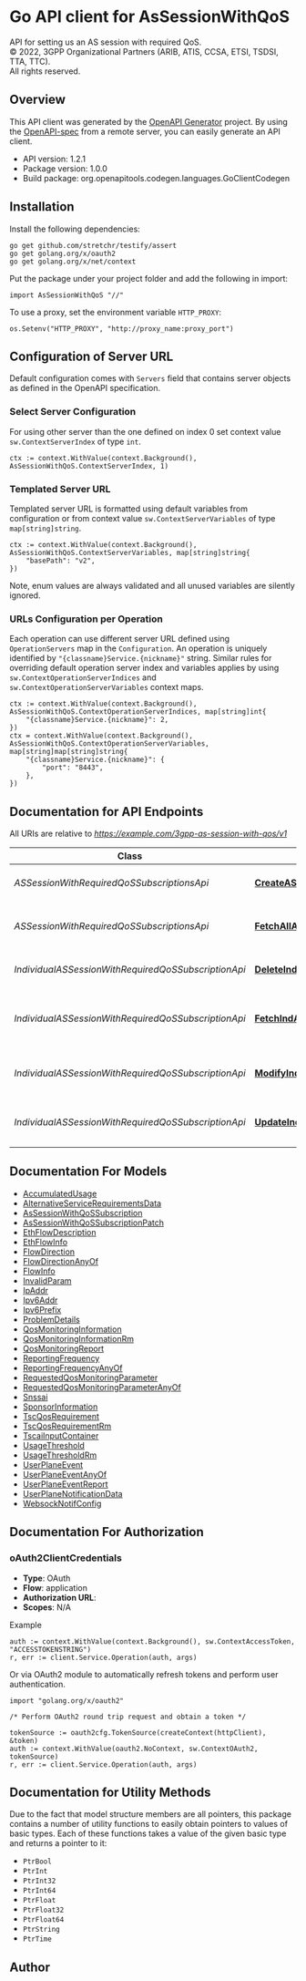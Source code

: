 # Go API client for AsSessionWithQoS

API for setting us an AS session with required QoS.  
© 2022, 3GPP Organizational Partners (ARIB, ATIS, CCSA, ETSI, TSDSI, TTA, TTC).  
All rights reserved.


## Overview
This API client was generated by the [OpenAPI Generator](https://openapi-generator.tech) project.  By using the [OpenAPI-spec](https://www.openapis.org/) from a remote server, you can easily generate an API client.

- API version: 1.2.1
- Package version: 1.0.0
- Build package: org.openapitools.codegen.languages.GoClientCodegen

## Installation

Install the following dependencies:

```shell
go get github.com/stretchr/testify/assert
go get golang.org/x/oauth2
go get golang.org/x/net/context
```

Put the package under your project folder and add the following in import:

```golang
import AsSessionWithQoS "//"
```

To use a proxy, set the environment variable `HTTP_PROXY`:

```golang
os.Setenv("HTTP_PROXY", "http://proxy_name:proxy_port")
```

## Configuration of Server URL

Default configuration comes with `Servers` field that contains server objects as defined in the OpenAPI specification.

### Select Server Configuration

For using other server than the one defined on index 0 set context value `sw.ContextServerIndex` of type `int`.

```golang
ctx := context.WithValue(context.Background(), AsSessionWithQoS.ContextServerIndex, 1)
```

### Templated Server URL

Templated server URL is formatted using default variables from configuration or from context value `sw.ContextServerVariables` of type `map[string]string`.

```golang
ctx := context.WithValue(context.Background(), AsSessionWithQoS.ContextServerVariables, map[string]string{
	"basePath": "v2",
})
```

Note, enum values are always validated and all unused variables are silently ignored.

### URLs Configuration per Operation

Each operation can use different server URL defined using `OperationServers` map in the `Configuration`.
An operation is uniquely identified by `"{classname}Service.{nickname}"` string.
Similar rules for overriding default operation server index and variables applies by using `sw.ContextOperationServerIndices` and `sw.ContextOperationServerVariables` context maps.

```golang
ctx := context.WithValue(context.Background(), AsSessionWithQoS.ContextOperationServerIndices, map[string]int{
	"{classname}Service.{nickname}": 2,
})
ctx = context.WithValue(context.Background(), AsSessionWithQoS.ContextOperationServerVariables, map[string]map[string]string{
	"{classname}Service.{nickname}": {
		"port": "8443",
	},
})
```

## Documentation for API Endpoints

All URIs are relative to *https://example.com/3gpp-as-session-with-qos/v1*

Class | Method | HTTP request | Description
------------ | ------------- | ------------- | -------------
*ASSessionWithRequiredQoSSubscriptionsApi* | [**CreateASSessionWithQoSSubscription**](docs/ASSessionWithRequiredQoSSubscriptionsApi.md#createassessionwithqossubscription) | **Post** /{scsAsId}/subscriptions | Creates a new subscription resource.
*ASSessionWithRequiredQoSSubscriptionsApi* | [**FetchAllASSessionWithQoSSubscriptions**](docs/ASSessionWithRequiredQoSSubscriptionsApi.md#fetchallassessionwithqossubscriptions) | **Get** /{scsAsId}/subscriptions | Read all or queried active subscriptions for the SCS/AS.
*IndividualASSessionWithRequiredQoSSubscriptionApi* | [**DeleteIndASSessionWithQoSSubscription**](docs/IndividualASSessionWithRequiredQoSSubscriptionApi.md#deleteindassessionwithqossubscription) | **Delete** /{scsAsId}/subscriptions/{subscriptionId} | Deletes an already existing subscription.
*IndividualASSessionWithRequiredQoSSubscriptionApi* | [**FetchIndASSessionWithQoSSubscription**](docs/IndividualASSessionWithRequiredQoSSubscriptionApi.md#fetchindassessionwithqossubscription) | **Get** /{scsAsId}/subscriptions/{subscriptionId} | Read an active subscriptions for the SCS/AS and the subscription Id.
*IndividualASSessionWithRequiredQoSSubscriptionApi* | [**ModifyIndASSessionWithQoSSubscription**](docs/IndividualASSessionWithRequiredQoSSubscriptionApi.md#modifyindassessionwithqossubscription) | **Patch** /{scsAsId}/subscriptions/{subscriptionId} | Updates/replaces an existing subscription resource.
*IndividualASSessionWithRequiredQoSSubscriptionApi* | [**UpdateIndASSessionWithQoSSubscription**](docs/IndividualASSessionWithRequiredQoSSubscriptionApi.md#updateindassessionwithqossubscription) | **Put** /{scsAsId}/subscriptions/{subscriptionId} | Updates/replaces an existing subscription resource.


## Documentation For Models

 - [AccumulatedUsage](docs/AccumulatedUsage.md)
 - [AlternativeServiceRequirementsData](docs/AlternativeServiceRequirementsData.md)
 - [AsSessionWithQoSSubscription](docs/AsSessionWithQoSSubscription.md)
 - [AsSessionWithQoSSubscriptionPatch](docs/AsSessionWithQoSSubscriptionPatch.md)
 - [EthFlowDescription](docs/EthFlowDescription.md)
 - [EthFlowInfo](docs/EthFlowInfo.md)
 - [FlowDirection](docs/FlowDirection.md)
 - [FlowDirectionAnyOf](docs/FlowDirectionAnyOf.md)
 - [FlowInfo](docs/FlowInfo.md)
 - [InvalidParam](docs/InvalidParam.md)
 - [IpAddr](docs/IpAddr.md)
 - [Ipv6Addr](docs/Ipv6Addr.md)
 - [Ipv6Prefix](docs/Ipv6Prefix.md)
 - [ProblemDetails](docs/ProblemDetails.md)
 - [QosMonitoringInformation](docs/QosMonitoringInformation.md)
 - [QosMonitoringInformationRm](docs/QosMonitoringInformationRm.md)
 - [QosMonitoringReport](docs/QosMonitoringReport.md)
 - [ReportingFrequency](docs/ReportingFrequency.md)
 - [ReportingFrequencyAnyOf](docs/ReportingFrequencyAnyOf.md)
 - [RequestedQosMonitoringParameter](docs/RequestedQosMonitoringParameter.md)
 - [RequestedQosMonitoringParameterAnyOf](docs/RequestedQosMonitoringParameterAnyOf.md)
 - [Snssai](docs/Snssai.md)
 - [SponsorInformation](docs/SponsorInformation.md)
 - [TscQosRequirement](docs/TscQosRequirement.md)
 - [TscQosRequirementRm](docs/TscQosRequirementRm.md)
 - [TscaiInputContainer](docs/TscaiInputContainer.md)
 - [UsageThreshold](docs/UsageThreshold.md)
 - [UsageThresholdRm](docs/UsageThresholdRm.md)
 - [UserPlaneEvent](docs/UserPlaneEvent.md)
 - [UserPlaneEventAnyOf](docs/UserPlaneEventAnyOf.md)
 - [UserPlaneEventReport](docs/UserPlaneEventReport.md)
 - [UserPlaneNotificationData](docs/UserPlaneNotificationData.md)
 - [WebsockNotifConfig](docs/WebsockNotifConfig.md)


## Documentation For Authorization



### oAuth2ClientCredentials


- **Type**: OAuth
- **Flow**: application
- **Authorization URL**: 
- **Scopes**: N/A

Example

```golang
auth := context.WithValue(context.Background(), sw.ContextAccessToken, "ACCESSTOKENSTRING")
r, err := client.Service.Operation(auth, args)
```

Or via OAuth2 module to automatically refresh tokens and perform user authentication.

```golang
import "golang.org/x/oauth2"

/* Perform OAuth2 round trip request and obtain a token */

tokenSource := oauth2cfg.TokenSource(createContext(httpClient), &token)
auth := context.WithValue(oauth2.NoContext, sw.ContextOAuth2, tokenSource)
r, err := client.Service.Operation(auth, args)
```


## Documentation for Utility Methods

Due to the fact that model structure members are all pointers, this package contains
a number of utility functions to easily obtain pointers to values of basic types.
Each of these functions takes a value of the given basic type and returns a pointer to it:

* `PtrBool`
* `PtrInt`
* `PtrInt32`
* `PtrInt64`
* `PtrFloat`
* `PtrFloat32`
* `PtrFloat64`
* `PtrString`
* `PtrTime`

## Author



